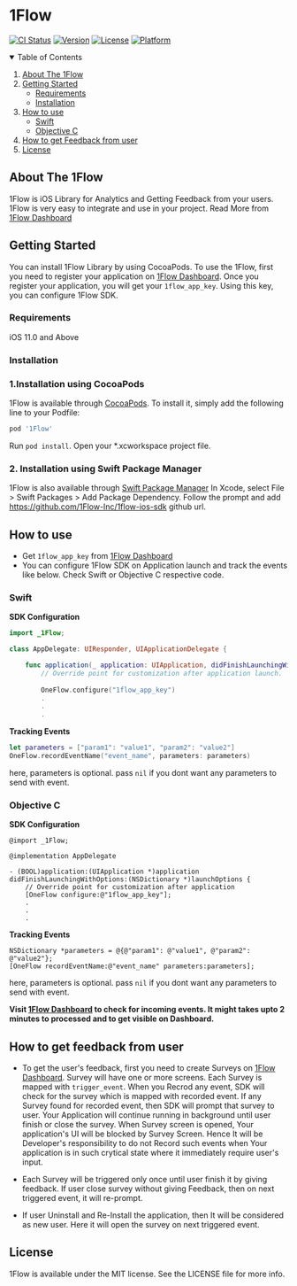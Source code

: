 # 1Flow

[![CI Status](https://img.shields.io/travis/rohantryskybox/1Flow.svg?style=flat)](https://travis-ci.org/rohantryskybox/1Flow)
[![Version](https://img.shields.io/cocoapods/v/1Flow.svg?style=flat)](https://cocoapods.org/pods/1Flow)
[![License](https://img.shields.io/cocoapods/l/1Flow.svg?style=flat)](https://cocoapods.org/pods/1Flow)
[![Platform](https://img.shields.io/cocoapods/p/1Flow.svg?style=flat)](https://cocoapods.org/pods/1Flow)

<!-- TABLE OF CONTENTS -->
<details open="open">
  <summary>Table of Contents</summary>
  <ol>
    <li><a href="#about-the-1flow">About The 1Flow</a></li>
    <li>
    <a href="#getting-started">Getting Started</a>
    <ul>
      <li><a href="#requirements">Requirements</a></li>
      <li><a href="#installation">Installation</a></li>
    </ul>
    </li>
    <li>
    <a href="#how-to-use">How to use</a>
    <ul>
      <li><a href="#swift">Swift</a></li>
      <li><a href="#objective-c">Objective C</a></li>
    </ul>
    </li>
    <li><a href="#how-to-get-feedback-from-user">How to get Feedback from user</a></li>
    <li><a href="#license">License</a></li>
  </ol>
</details>

## About The 1Flow

1Flow is iOS Library for Analytics and Getting Feedback from your users. 1Flow is very easy to integrate and use in your project. Read More from [1Flow Dashboard](https://1flow.app)

<!-- GETTING STARTED -->
## Getting Started
You can install 1Flow Library by using CocoaPods. To use the 1Flow, first you need to register your application on  [1Flow Dashboard](https://1flow.app). Once you register your application, you will get your ```1flow_app_key```. Using this key, you can configure 1Flow SDK.


<!-- REQUIREMENTS -->
### Requirements

iOS 11.0 and Above

<!-- INSTALLATION -->
### Installation

### 1.Installation using CocoaPods
1Flow is available through [CocoaPods](https://cocoapods.org). To install
it, simply add the following line to your Podfile:

```ruby
pod '1Flow'
```
Run ```pod install```. Open your *.xcworkspace project file.

### 2. Installation using Swift Package Manager
1Flow is also available through [Swift Package Manager](https://developer.apple.com/documentation/swift_packages/adding_package_dependencies_to_your_app)
In Xcode, select File > Swift Packages > Add Package Dependency.
Follow the prompt and add https://github.com/1Flow-Inc/1flow-ios-sdk github url.

<!-- HOW TO USE -->
## How to use
- Get ```1flow_app_key``` from  [1Flow Dashboard](https://1flow.app) 
- You can configure 1Flow SDK on Application launch and track the events like below. Check Swift or Objective C respective code. 

<!-- SWIFT -->
### Swift

**SDK Configuration**
```swift
import _1Flow;

class AppDelegate: UIResponder, UIApplicationDelegate {

    func application(_ application: UIApplication, didFinishLaunchingWithOptions launchOptions: [UIApplication.LaunchOptionsKey: Any]?) -> Bool {
        // Override point for customization after application launch.
        
        OneFlow.configure("1flow_app_key")
        .
        .
        .
```
**Tracking Events**
```swift
let parameters = ["param1": "value1", "param2": "value2"]
OneFlow.recordEventName("event_name", parameters: parameters)
```
here, parameters is optional. pass ```nil``` if you dont want any parameters to send with event. 

<!-- OBJECTIVE C -->
### Objective C

**SDK Configuration**
```objc
@import _1Flow;

@implementation AppDelegate

- (BOOL)application:(UIApplication *)application didFinishLaunchingWithOptions:(NSDictionary *)launchOptions {
    // Override point for customization after application
    [OneFlow configure:@"1flow_app_key"];
    .
    .
    .
```
**Tracking Events**
```objc
NSDictionary *parameters = @{@"param1": @"value1", @"param2": @"value2"};
[OneFlow recordEventName:@"event_name" parameters:parameters];
```
here, parameters is optional. pass ```nil``` if you dont want any parameters to send with event. 


**Visit  [1Flow Dashboard](https://1flow.app) to check for incoming events. It might takes upto 2 minutes to processed and to get visible on Dashboard.**

<!-- HOW TO GET FEEDBACK FROM USER -->
## How to get feedback from user

- To get the user's feedback, first you need to create Surveys on [1Flow Dashboard](https://1flow.app). Survey will have one or more screens. Each Survey is mapped with ``trigger_event``. When you Recrod any event, SDK will check for the survey which is mapped with recorded event. If any Survey found for recorded event, then SDK will prompt that survey to user. Your Application will continue running in background until user finish or close the survey. When Survey screen is opened, Your application's UI will be blocked by Survey Screen. Hence It will be Developer's responsibility to do not Record such events when Your application is in such crytical state where it immediately require user's input. 

- Each Survey will be triggered only once until user finish it by giving feedback. If user close survey without giving Feedback, then on next triggered event, it will re-prompt.

- If user Uninstall and Re-Install the application, then It will be considered as new user. Here it will open the survey on next triggered event.


<!-- LICENSE -->
## License

1Flow is available under the MIT license. See the LICENSE file for more info.
